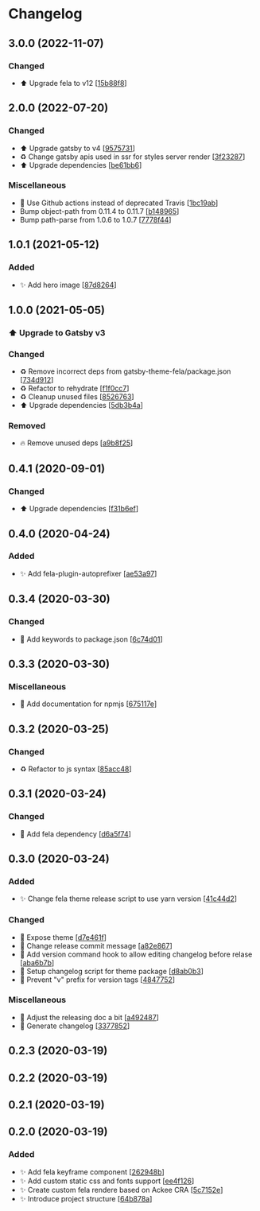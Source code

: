 # Changelog

<a name="3.0.0"></a>
## 3.0.0 (2022-11-07)

### Changed

- ⬆️ Upgrade fela to v12 [[15b88f8](https://github.com/AckeeCZ/gatsby-theme-fela/commit/15b88f8303b38851347f6de5ca8b5d7ccc3633cc)]


<a name="2.0.0"></a>

## 2.0.0 (2022-07-20)

### Changed

- ⬆️ Upgrade gatsby to v4 [[9575731](https://github.com/AckeeCZ/gatsby-theme-fela/commit/9575731ace22201b05e10894c66c3e119fa14878)]
- ♻️ Change gatsby apis used in ssr for styles server render [[3f23287](https://github.com/AckeeCZ/gatsby-theme-fela/commit/3f2328730a8a11354056a8219ec32345d1e790ad)]
- ⬆️ Upgrade dependencies [[be61bb6](https://github.com/AckeeCZ/gatsby-theme-fela/commit/be61bb61cf5e534b4cd0d2fabd952fbb9daf22fd)]

### Miscellaneous

- 👷 Use Github actions instead of deprecated Travis [[1bc19ab](https://github.com/AckeeCZ/gatsby-theme-fela/commit/1bc19abbc43bf0ded9581ede38e8f8e6b19fc034)]
- Bump object-path from 0.11.4 to 0.11.7 [[b148965](https://github.com/AckeeCZ/gatsby-theme-fela/commit/b148965177600ab2f9ad75ea47175c01e73439aa)]
- Bump path-parse from 1.0.6 to 1.0.7 [[7778f44](https://github.com/AckeeCZ/gatsby-theme-fela/commit/7778f44482ceda2f26d2bbd03693e69ee1eb91bc)]

<a name="1.0.1"></a>

## 1.0.1 (2021-05-12)

### Added

- ✨ Add hero image [[87d8264](https://github.com/AckeeCZ/gatsby-theme-fela/commit/87d8264d8ad721b88489535d91298ca708616825)]

<a name="1.0.0"></a>

## 1.0.0 (2021-05-05)

### ⬆️ Upgrade to Gatsby v3

### Changed

- ♻️ Remove incorrect deps from gatsby-theme-fela/package.json [[734d912](https://github.com/AckeeCZ/gatsby-theme-fela/commit/734d91244ddfdf6028fb1fe56ac0f780f0eea0c9)]
- ♻️ Refactor to rehydrate [[f1f0cc7](https://github.com/AckeeCZ/gatsby-theme-fela/commit/f1f0cc742c8940472bc771764c5a2d27329fdbaf)]
- ♻️ Cleanup unused files [[8526763](https://github.com/AckeeCZ/gatsby-theme-fela/commit/85267633825eac00e0ba92ec8991ac72a5b1d858)]
- ⬆️ Upgrade dependencies [[5db3b4a](https://github.com/AckeeCZ/gatsby-theme-fela/commit/5db3b4a0d2fd13b12726e462b9acf0ee78e13b00)]

### Removed

- 🔥 Remove unused deps [[a9b8f25](https://github.com/AckeeCZ/gatsby-theme-fela/commit/a9b8f25a63581024266fe85f7f3c33d0c477c791)]

<a name="0.4.1"></a>

## 0.4.1 (2020-09-01)

### Changed

- ⬆️ Upgrade dependencies [[f31b6ef](https://github.com/AckeeCZ/gatsby-theme-fela/commit/f31b6ef30004ba172fe693446bc386849f174cc2)]

<a name="0.4.0"></a>

## 0.4.0 (2020-04-24)

### Added

- ✨ Add fela-plugin-autoprefixer [[ae53a97](https://github.com/AckeeCZ/gatsby-theme-fela/commit/ae53a978efe4805aa9b58fc00c40b281de4d21e1)]

<a name="0.3.4"></a>

## 0.3.4 (2020-03-30)

### Changed

- 🔧 Add keywords to package.json [[6c74d01](https://github.com/AckeeCZ/gatsby-theme-fela/commit/6c74d01c8f392f0b3f93383c5eef5c15b4e9042f)]

<a name="0.3.3"></a>

## 0.3.3 (2020-03-30)

### Miscellaneous

- 📝 Add documentation for npmjs [[675117e](https://github.com/AckeeCZ/gatsby-theme-fela/commit/675117e7d9f4699752ceb7c6cb585bb69fcc5267)]

<a name="0.3.2"></a>

## 0.3.2 (2020-03-25)

### Changed

- ♻️ Refactor to js syntax [[85acc48](https://github.com/AckeeCZ/gatsby-theme-fela/commit/85acc48aed2ce666f2975e44d78d5053ae908eb8)]

<a name="0.3.1"></a>

## 0.3.1 (2020-03-24)

### Changed

- 🔧 Add fela dependency [[d6a5f74](https://github.com/AckeeCZ/gatsby-theme-fela/commit/d6a5f74336560175a71877a6ab0453288afad229)]

<a name="0.3.0"></a>

## 0.3.0 (2020-03-24)

### Added

- ✨ Change fela theme release script to use yarn version [[41c44d2](https://github.com/AckeeCZ/gatsby-theme-fela/commit/41c44d2048413703715e0c66a06853bfa0e02397)]

### Changed

- 🎨 Expose theme [[d7e461f](https://github.com/AckeeCZ/gatsby-theme-fela/commit/d7e461f9e76fc2fda6ce944cdb3ebce2822a7a4d)]
- 🔧 Change release commit message [[a82e867](https://github.com/AckeeCZ/gatsby-theme-fela/commit/a82e867005b8e1a8deb4f6638ad0431db276be95)]
- 🔧 Add version command hook to allow editing changelog before relase [[aba6b7b](https://github.com/AckeeCZ/gatsby-theme-fela/commit/aba6b7b753acc87f63e5d2efe6dbe482f61fce34)]
- 🔧 Setup changelog script for theme package [[d8ab0b3](https://github.com/AckeeCZ/gatsby-theme-fela/commit/d8ab0b3ebb8a2de4e540478596b798d3ab5f86d8)]
- 🔧 Prevent &quot;v&quot; prefix for version tags [[4847752](https://github.com/AckeeCZ/gatsby-theme-fela/commit/484775237e2d1985daf0fee334c87a3076301b1a)]

### Miscellaneous

- 📝 Adjust the releasing doc a bit [[a492487](https://github.com/AckeeCZ/gatsby-theme-fela/commit/a4924871adfeb0adb89b91fb010f3f9be366bbf5)]
- 📝 Generate changelog [[3377852](https://github.com/AckeeCZ/gatsby-theme-fela/commit/33778529385465cd0aef7e2755ed5fdc1831f1f7)]

<a name="0.2.3"></a>

## 0.2.3 (2020-03-19)

<a name="0.2.2"></a>

## 0.2.2 (2020-03-19)

<a name="0.2.1"></a>

## 0.2.1 (2020-03-19)

<a name="0.2.0"></a>

## 0.2.0 (2020-03-19)

### Added

- ✨ Add fela keyframe component [[262948b](https://github.com/AckeeCZ/gatsby-theme-fela/commit/262948b8bdf5fb0cd75c07e1505aafbc766f8932)]
- ✨ Add custom static css and fonts support [[ee4f126](https://github.com/AckeeCZ/gatsby-theme-fela/commit/ee4f12654faf87911bf7ed5f4026419146e6eee2)]
- ✨ Create custom fela rendere based on Ackee CRA [[5c7152e](https://github.com/AckeeCZ/gatsby-theme-fela/commit/5c7152e08d0d28297b3152246736cffb357977ab)]
- ✨ Introduce project structure [[64b878a](https://github.com/AckeeCZ/gatsby-theme-fela/commit/64b878a0fd9b9a3704ce91256f43aac956246d20)]
